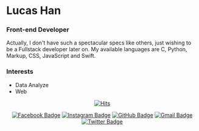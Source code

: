 # Lucas Han
### Front-end Developer
Actually, I don't have such a spectacular specs like others, just wishing to be a Fullstack developer later on. My available languages are C, Python, Markup, CSS, JavaScript and Swift.

### Interests
- Data Analyze
- Web

<div align=center>

[![Hits](https://hits.seeyoufarm.com/api/count/incr/badge.svg?url=https%3A%2F%2Fgithub.com%2Fzzsza)](https://hits.seeyoufarm.com) 

[![Facebook Badge](https://img.shields.io/badge/Facebook-1877f2?style=flat&logo=facebook&logoColor=white&link=https://www.facebook.com/lucasdhan0715)](https://www.facebook.com/lucasdhan0715)
[![Instagram Badge](https://img.shields.io/badge/Instagram-e4405f?style=flat&logo=instagram&logoColor=white&link=https://www.instagram.com/ldhan.dev_0715)](https://www.instagram.com/ldhan.dev_0715)
[![GitHub Badge](https://img.shields.io/badge/GitHub-181717?style=flat&logo=github&logoColor=white&link=https://github.com/ldhan0715)](https://github.com/ldhan0715)
[![Gmail Badge](https://img.shields.io/badge/Gmail-d14836?style=flat&logo=gmail&logoColor=white&link=mailto:ldhan0715@gmail.com)](mailto:ldhan0715@gmail.com)
[![Twitter Badge](https://img.shields.io/badge/Twitter-1da1f2?style=flat&logo=twitter&logoColor=white&link=https://twitter.com/ldhanDev_0715)](https://twitter.com/ldhanDev_0715)

</div>
